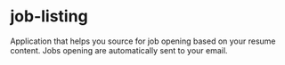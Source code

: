 # job-listing
Application that helps you source for job opening based on your resume content. Jobs opening are automatically sent to your email.
